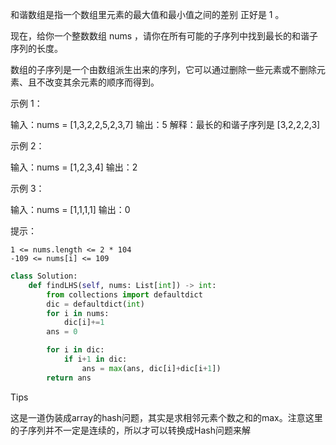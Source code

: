 和谐数组是指一个数组里元素的最大值和最小值之间的差别 正好是 1 。

现在，给你一个整数数组 nums ，请你在所有可能的子序列中找到最长的和谐子序列的长度。

数组的子序列是一个由数组派生出来的序列，它可以通过删除一些元素或不删除元素、且不改变其余元素的顺序而得到。

 

示例 1：

输入：nums = [1,3,2,2,5,2,3,7]
输出：5
解释：最长的和谐子序列是 [3,2,2,2,3]

示例 2：

输入：nums = [1,2,3,4]
输出：2

示例 3：

输入：nums = [1,1,1,1]
输出：0

 

提示：

    1 <= nums.length <= 2 * 104
    -109 <= nums[i] <= 109



```python
class Solution:
    def findLHS(self, nums: List[int]) -> int:
        from collections import defaultdict
        dic = defaultdict(int)
        for i in nums:
            dic[i]+=1
        ans = 0 

        for i in dic:
            if i+1 in dic:
                ans = max(ans, dic[i]+dic[i+1])
        return ans 
```



Tips

这是一道伪装成array的hash问题，其实是求相邻元素个数之和的max。注意这里的子序列并不一定是连续的，所以才可以转换成Hash问题来解